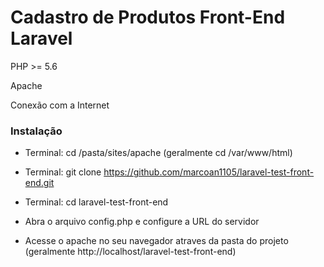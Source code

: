 
# Cadastro de Produtos Front-End Laravel

PHP >= 5.6

Apache

Conexão com a Internet

### Instalação

- Terminal: cd /pasta/sites/apache (geralmente cd /var/www/html)

- Terminal: git clone https://github.com/marcoan1105/laravel-test-front-end.git

- Terminal: cd laravel-test-front-end

- Abra o arquivo config.php e configure a URL do servidor

- Acesse o apache no seu navegador atraves da pasta do projeto (geralmente http://localhost/laravel-test-front-end)